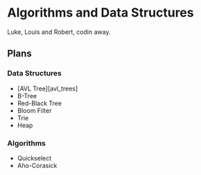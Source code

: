 # Algorithms and Data Structures

Luke, Louis and Robert, codin away.

## Plans

### Data Structures
* [AVL Tree][avl_trees]
* B-Tree
* Red-Black Tree
* Bloom Filter
* Trie
* Heap

### Algorithms
* Quickselect
* Aho-Corasick
